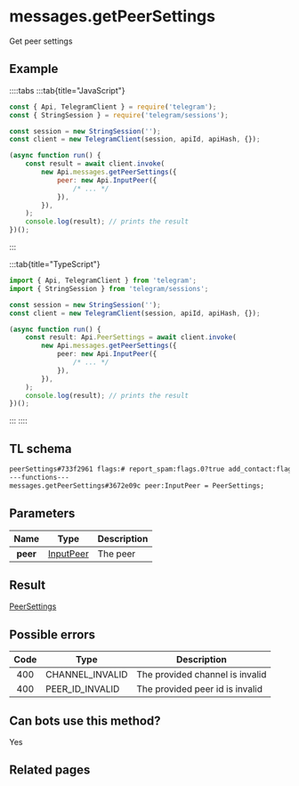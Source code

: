 # messages.getPeerSettings

Get peer settings

## Example

::::tabs
:::tab{title="JavaScript"}

```js
const { Api, TelegramClient } = require('telegram');
const { StringSession } = require('telegram/sessions');

const session = new StringSession('');
const client = new TelegramClient(session, apiId, apiHash, {});

(async function run() {
    const result = await client.invoke(
        new Api.messages.getPeerSettings({
            peer: new Api.InputPeer({
                /* ... */
            }),
        }),
    );
    console.log(result); // prints the result
})();
```

:::

:::tab{title="TypeScript"}

```ts
import { Api, TelegramClient } from 'telegram';
import { StringSession } from 'telegram/sessions';

const session = new StringSession('');
const client = new TelegramClient(session, apiId, apiHash, {});

(async function run() {
    const result: Api.PeerSettings = await client.invoke(
        new Api.messages.getPeerSettings({
            peer: new Api.InputPeer({
                /* ... */
            }),
        }),
    );
    console.log(result); // prints the result
})();
```

:::
::::

## TL schema

```txt
peerSettings#733f2961 flags:# report_spam:flags.0?true add_contact:flags.1?true block_contact:flags.2?true share_contact:flags.3?true need_contacts_exception:flags.4?true report_geo:flags.5?true autoarchived:flags.7?true invite_members:flags.8?true geo_distance:flags.6?int = PeerSettings;
---functions---
messages.getPeerSettings#3672e09c peer:InputPeer = PeerSettings;
```

## Parameters

|   Name   | Type                                                  | Description |
| :------: | ----------------------------------------------------- | ----------- |
| **peer** | [InputPeer](https://core.telegram.org/type/InputPeer) | The peer    |

## Result

[PeerSettings](https://core.telegram.org/type/PeerSettings)

## Possible errors

| Code | Type            | Description                     |
| :--: | --------------- | ------------------------------- |
| 400  | CHANNEL_INVALID | The provided channel is invalid |
| 400  | PEER_ID_INVALID | The provided peer id is invalid |

## Can bots use this method?

Yes

## Related pages
